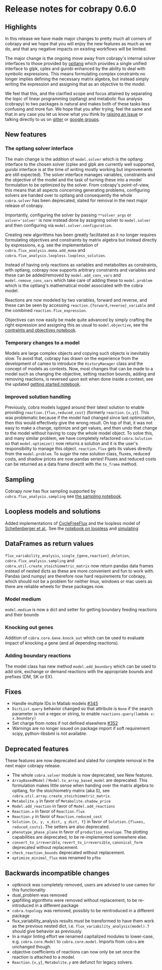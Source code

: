 # Release notes for cobrapy 0.6.0 

## Highlights

In this release we have made major changes to pretty much all corners
of cobrapy and we hope that you will enjoy the new features as much as
we do, and that any negative impacts on existing workflows will be
limited.

The major change is the ongoing move away from cobrapy's internal
solver interfaces to those provided by
[optlang](https://github.com/biosustain/optlang) which provides a
single unified interface to glpk, cplex and gurobi enhanced by the
ability to deal with symbolic expressions. This means formulating
complex constraints no longer implies defining the necessary matrix
algebra, but instead simply writing the expression and assigning that
as an objective to the model.

We feel that this, and the clarified scope and focus attained by
separating the topic of linear programming (optlang) and metabolic
flux analysis (cobrapy) to two packages is natural and makes both of
these tasks less confusing and more fun. We hope that you after
trying, feel the same and that in any case you let us know what you
think by
[raising an issue](https://github.com/opencobra/cobrapy/issues) or
talking directly to us on [gitter](gitter.im/opencobra/cobrapy) or
[google groups](https://groups.google.com/forum/#!forum/cobra-pie). 

## New features

### The optlang solver interface

The main change is the addition of `model.solver` which is the optlang
interface to the chosen solver (cplex and glpk are currently well
supported, gurobi interface is at the time of writing mostly working
but improvements are still expected). The solver interface manages
variables, constraints and the objective of the model and the task of
turning these into a model formulation to be optimized by the
solver. From cobrapy's point-of-view, this means that all aspects
concerning generating problems, configuring solvers are handed over to
optlang and consequently the whole `cobra.solver` has been deprecated,
slated for removal in the next major release of cobrapy.

Importantly, configuring the solver by passing `**solver_args` or
`solver='solver'` is now instead done by assigning solver to
`model.solver` and then configuring via `model.solver.configuration`.

Creating new algorithms has been greatly facilitated as it no longer
requires formulating objectives and constraints by matrix algebra but
instead directly by expressions, e.g. see the implementation of
`cobra.flux_analysis.moma.add_moma` and
`cobra.flux_analysis.loopless.loopless_solution`. 

Instead of having only reactions as variables and metabolites as
constraints, with optlang, cobrapy now supports arbitrary constraints
and variables and these can be added/removed by `model.add_cons_vars`
and `model.remove_cons_vars` which take care of adding these to
`model.problem` which is the optlang's mathematical model associated
with the cobra model.

Reactions are now modeled by two variables, forward and reverse, and
these can be seen by accessing `reaction.{forward,reverse}_variable`
and the combined `reaction.flux_expression`.

Objectives can now easily be made quite advanced by simply crafting
the right expression and assigning this as usual to `model.objective`,
see the
[contraints and objectives notebook](http://cobrapy.readthedocs.io/en/latest/constraints_objectives.html). 

### Temporary changes to a model

Models are large complex objects and copying such objects is
inevitably slow. To avoid that, cobrapy has drawn on the experience
from the development of cameo to introduce the `HistoryManager` class
and the concept of models as contexts. Now, most changes that can be
made to a model such as changing the objective, setting reaction
bounds, adding and removing reactions, is reversed upon exit when done
inside a context, see the updated
[getting started notebook](http://cobrapy.readthedocs.io/en/latest/getting_started.html).

### Improved solution handling

Previously, cobra models lugged around their latest solution to enable
providing `reaction.{flux,reduced_cost}` (formerly
`reaction.{x,y}`). This was problematic because if the model had
changed since last optimization, then this would effectively give the
wrong result. On top of that, it was not easy to make a change,
optimize and get values, and then undo that change to the model
without having to copy the whole model object. To solve this, and many
similar problem, we have completely refactored `cobra.Solution` so
that `model.optimize()` now returns a solution and it is the user's
responsibility to manage this object. `reaction.flux` gets its values
directly from the `model.problem`. To sugar the new solution class,
fluxes, reduced costs, and shadow prices are now pandas series! Fluxes
and reduced costs can be returned as a data frame directlt with the
`to_frame` method.

## Sampling

Cobrapy now has flux sampling supported by
`cobra.flux_analysis.sampling` see
[the sampling notebook](http://cobrapy.readthedocs.io/en/latest/sampling.html).

## Loopless models and solutions

Added implementations of
[CycleFreeFlux](http://dx.doi.org/10.1093/bioinformatics/btv096) and
the loopless model of
[Schellenberger et al.](http://dx.doi.org/10.1016/j.bpj.2010.12.3707). See
the
[notebook on loopless](http://cobrapy.readthedocs.io/en/latest/loopless.html)
and [simulating](http://cobrapy.readthedocs.io/en/latest/simulating.html)

## DataFrames as return values

`flux_variability_analysis`, `single_{gene,reaction}_deletion`,
`cobra.flux_analysis.sampling` and
`cobra.util.create_stoichiometric_matrix` now return pandas data frames
instead of nested dicts as these are more convenient and fun to work
with. Pandas (and numpy) are therefore now hard requirements for
cobrapy, which should not be a problem for neither linux, windows or
mac users as there are reliable wheels for these packages now.

### Model medium

`model.medium` is now a dict and setter for getting boundary feeding
reactions and their bounds

### Knocking out genes

Addition of `cobra.core.Gene.knock_out` which can be used to evaluate
impact of knocking a gene (and all depending reactions).

### Adding boundary reactions

The model class has new method `model.add_boundary` which can be used
to add sink, exchange or demand reactions with the appropriate bounds
and prefixes (DM, SK or EX).

## Fixes

- Handle multiple IDs in Matlab models
  [#345](https://github.com/opencobra/cobrapy/issues)
- `DictList.query` behavior changed so that attribute is `None` if the
  search parameter is not a regex or string, to enable
  `reactions.query(lambda x: x.boundary)`
- Set charge from notes if not defined elsewhere
  [#352](https://github.com/opencobra/cobrapy/issues)
- Warnings are no longer issued on package import if soft requirement
  scipy, python-libsbml is not available.

## Deprecated features

These features are now deprecated and slated for complete removal in
the next major cobrapy release.

- The whole `cobra.solver` module is now deprecated, see New features.
- `ArrayBasedModel` / `Model.to_array_based_model` are
  deprecated. This formulation makes little sense when handing over
  the matrix algebra to optlang, for the stoichiometry matrix (aka S),
  see `cobra.util.array.create_stoichiometric_matrix`.
- `Metabolite.y` in favor of `Metabolite.shadow_price`
- `Model.add_reaction` in favor of `Model.add_reactions`
- `Reaction.x` in favor of `Reaction.flux`
- `Reaction.y` in favor of `Reaction.reduced_cost`
- `Solution.{x, y, x_dict, y_dict, f}` in favor of `Solution.{fluxes,
  reduced_costs}`. The setters are also deprecated.
- `phenotype_phase_plane` in favor of `production_envelope`. The
  plotting capabilities are deprecated, to be re-implemented somewhere
  else.
- `convert_to_irreverible`, `revert_to_irreversible`, `canonical_form`
  deprecated without replacement.
- `check_reaction_bounds` deprecated without replacement.
- `optimize_minimal_flux` was renamed to `pfba`

## Backwards incompatible changes

- optknock was completely removed, users are advised to use cameo for
  this functionality
- dual_problem was removed
- gapfilling algorithms were removed without replacement, to be
  re-introduced in a different package
- `cobra.topology` was removed, possibly to be reintroduced in a
  different package
- flux_variability_analysis results must be transformed to have them
  work as the previous nested dict,
  i.e. `flux_variability_analysis(model).T` should give behavior as
  previously.
- In a major linting effort we renamed capitalized modules to lower-case,
  e.g. `cobra.core.Model` to `cobra.core.model`. Imports from `cobra`
  are unchanged though.
- objective coefficients of reactions can now only be set once the
  reaction is attached to a model.
- `Reaction.{x,y}`, `Metabolite.y` are defunct for legacy solvers.
